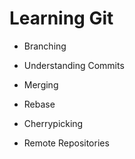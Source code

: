 # Learning Git
* Branching


* Understanding Commits
* Merging
* Rebase
* Cherrypicking
* Remote Repositories

